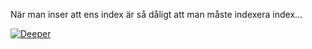 När man inser att ens index är så dåligt att man måste indexera index...

[![Deeper](http://i1.kym-cdn.com/photos/images/facebook/000/531/557/a88.jpg)]()